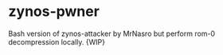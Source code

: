zynos-pwner
===========

Bash version of zynos-attacker by MrNasro but perform rom-0 decompression locally. {WIP}
